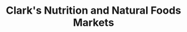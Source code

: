---
title: "Clark's Nutrition and Natural Foods Markets"
url: /loma-linda/clarks-nutrition-and-natural-foods-markets/
shop: supermarket
---
